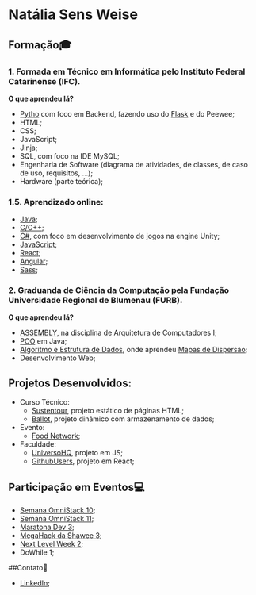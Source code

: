# Natália Sens Weise

## Formação:mortar_board:

### 1. Formada em Técnico em Informática pelo Instituto Federal Catarinense (IFC).

__O que aprendeu lá?__

* [Pytho](https://github.com/PanicAThePython/Programa-oII) com foco em Backend, fazendo uso do [Flask](https://github.com/PanicAThePython/RestAPIFurb) e do Peewee;
* HTML;
* CSS;
* JavaScript;
* Jinja;
* SQL, com foco na IDE MySQL;
* Engenharia de Software (diagrama de atividades, de classes, de caso de uso, requisitos, ...);
* Hardware (parte teórica);

### 1.5. Aprendizado online:

* [Java](https://github.com/PanicAThePython/CursoEmVideoJava);
* [C/C++](https://github.com/PanicAThePython/AulasFundC-Udemy);
* [C#](https://github.com/PanicAThePython/GalaxyShooter), com foco em desenvolvimento de jogos na engine Unity;
* [JavaScript](https://github.com/PanicAThePython/CursoEmVideoJS);
* [React](https://github.com/PanicAThePython/react-ceep);
* [Angular](https://github.com/PanicAThePython/angular-bytebank);
* [Sass](https://github.com/PanicAThePython/projeto-sass);

### 2. Graduanda de Ciência da Computação pela Fundação Universidade Regional de Blumenau (FURB).

__O que aprendeu lá?__

* [ASSEMBLY](https://github.com/PanicAThePython/FundAssembly), na disciplina de Arquitetura de Computadores I;
* [POO](https://github.com/PanicAThePython/POO) em Java;
* [Algoritmo e Estrutura de Dados](https://github.com/PanicAThePython/AED), onde aprendeu [Mapas de Dispersão](https://github.com/PanicAThePython/AED-MapaDispersao);
* Desenvolvimento Web;

## Projetos Desenvolvidos:

* Curso Técnico:
   * [Sustentour](https://github.com/PanicAThePython/Sustentour), projeto estático de páginas HTML;
   * [Ballot](https://github.com/PanicAThePython/Ballot), projeto dinâmico com armazenamento de dados;
* Evento:
   * [Food Network](https://github.com/PanicAThePython/Mega-Hack-3.0);
* Faculdade:
    * [UniversoHQ](https://github.com/PanicAThePython/UniversoHQ-App), projeto em JS;
    * [GithubUsers](https://github.com/PanicAThePython/GithubUsers), projeto em React;

## Participação em Eventos:computer:

* [Semana OmniStack 10](https://github.com/PanicAThePython/SemanaOmniStack10);
* [Semana OmniStack 11](https://github.com/PanicAThePython/SemanaOmniStack11);
* [Maratona Dev 3](https://github.com/PanicAThePython/MaratonaDev3);
* [MegaHack da Shawee 3](https://github.com/Lima001/Mega-Hack-3.0);
* [Next Level Week 2](https://github.com/PanicAThePython/nlw-2);
* DoWhile 1;

##Contato:loudspeaker:
    
* [LinkedIn](https://www.linkedin.com/in/nat%C3%A1lia-sens-weise-0b9a42199/);

